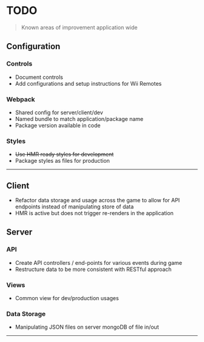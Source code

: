 # TODO
> Known areas of improvement application wide

## Configuration

### Controls
- Document controls
- Add configurations and setup instructions for Wii Remotes

### Webpack
- Shared config for server/client/dev
- Named bundle to match application/package name
- Package version available in code

### Styles
- ~~Use HMR ready styles for development~~
- Package styles as files for production

---

## Client

- Refactor data storage and usage across the game to allow for API endpoints instead of manipulating store of data 
- HMR is active but does not trigger re-renders in the application

## Server

### API
- Create API controllers / end-points for various events during game
- Restructure data to be more consistent with RESTful approach

### Views
- Common view for dev/production usages

### Data Storage
- Manipulating JSON files on server mongoDB of file in/out

---
